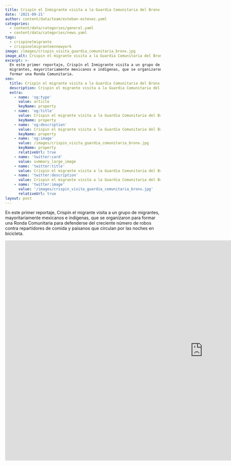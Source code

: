 ```yaml
---
title: Crispín el Inmigrante visita a la Guardia Comunitaria del Bronx
date: '2021-09-21'
author: content/data/team/esteban-estevez.yaml
categories:
  - content/data/categories/general.yaml
  - content/data/categories/news.yaml
tags:
  - crispinelmigrante
  - crispinelmigranteennewyork
image: /images/crispin_visita_guardia_comunitaria_bronx.jpg
image_alt: Crispin el migrante visita a la Guardia Comunitaria del Bronx
excerpt: >-
  En este primer reportaje, Crispín el Inmigrante visita a un grupo de
  migrantes, mayoritariamente mexicanos e indígenas, que se organizaron para
  formar una Ronda Comunitaria.
seo:
  title: Crispin el migrante visita a la Guardia Comunitaria del Bronx
  description: Crispin el migrante visita a la Guardia Comunitaria del Bronx
  extra:
    - name: 'og:type'
      value: article
      keyName: property
    - name: 'og:title'
      value: Crispin el migrante visita a la Guardia Comunitaria del Bronx
      keyName: property
    - name: 'og:description'
      value: Crispin el migrante visita a la Guardia Comunitaria del Bronx
      keyName: property
    - name: 'og:image'
      value: /images/crispin_visita_guardia_comunitaria_bronx.jpg
      keyName: property
      relativeUrl: true
    - name: 'twitter:card'
      value: summary_large_image
    - name: 'twitter:title'
      value: Crispin el migrante visita a la Guardia Comunitaria del Bronx
    - name: 'twitter:description'
      value: Crispin el migrante visita a la Guardia Comunitaria del Bronx
    - name: 'twitter:image'
      value: '/images/crispin_visita_guardia_comunitaria_bronx.jpg'
      relativeUrl: true
layout: post
---
```


En este primer reportaje, Crispín el migrante visita a un grupo de migrantes, mayoritariamente mexicanos e indígenas, que se organizaron para formar una Ronda Comunitaria para defenderse del creciente número de robos contra repartidores de comida y paisanos que circulan por las noches en bicicleta.

<iframe width="1280" height="712" src="https://www.youtube.com/embed/5E5lIxePYAE" title="YouTube video player" frameborder="0" allow="accelerometer; autoplay; clipboard-write; encrypted-media; gyroscope; picture-in-picture" allowfullscreen></iframe>